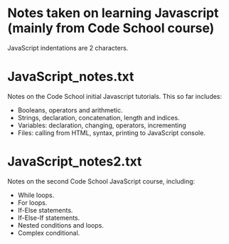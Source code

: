 # Notes taken on learning Javascript (mainly from Code School course)

JavaScript indentations are 2 characters.

#
# JavaScript_notes.txt

Notes on the Code School initial Javascript tutorials. This so far includes:

* Booleans, operators and arithmetic.
* Strings, declaration, concatenation, length and indices.
* Variables: declaration, changing, operators, incrementing
* Files: calling from HTML, syntax, printing to JavaScript console.

#
# JavaScript_notes2.txt

Notes on the second Code School JavaScript course, including:

* While loops.
* For loops.
* If-Else statements.
* If-Else-If statements.
* Nested conditions and loops.
* Complex conditional.